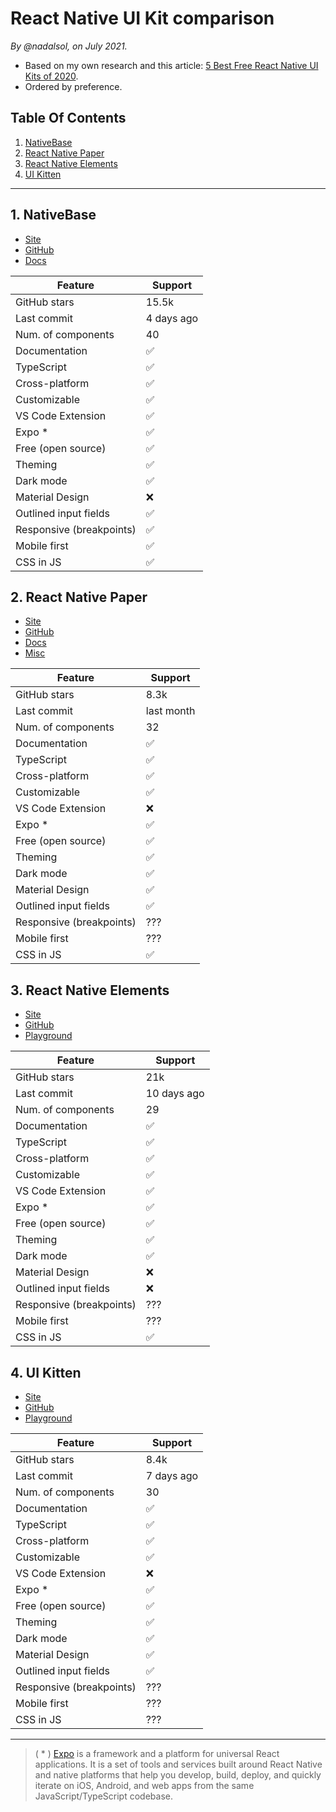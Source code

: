 # React Native UI Kit comparison

_By @nadalsol, on July 2021._

- Based on my own research and this article: [5 Best Free React Native UI Kits of 2020](https://bit.ly/3i7fK3z).
- Ordered by preference.

## Table Of Contents

1. [NativeBase](#1-native-base)
2. [React Native Paper](#2-react-native-paper)
3. [React Native Elements](#3-react-native-elements)
4. [UI Kitten](#4-ui-kitten)

---

## 1. NativeBase

- [Site](https://nativebase.io/)
- [GitHub](https://github.com/GeekyAnts/NativeBase)
- [Docs](https://docs.nativebase.io/)

| Feature                  | Support    |
| ------------------------ | ---------- |
| GitHub stars             | 15.5k      |
| Last commit              | 4 days ago |
| Num. of components       | 40         |
| Documentation            | ✅         |
| TypeScript               | ✅         |
| Cross-platform           | ✅         |
| Customizable             | ✅         |
| VS Code Extension        | ✅         |
| Expo \*                  | ✅         |
| Free (open source)       | ✅         |
| Theming                  | ✅         |
| Dark mode                | ✅         |
| Material Design          | ❌         |
| Outlined input fields    | ✅         |
| Responsive (breakpoints) | ✅         |
| Mobile first             | ✅         |
| CSS in JS                | ✅         |

## 2. React Native Paper

- [Site](https://reactnativepaper.com/)
- [GitHub](https://github.com/callstack/react-native-paper)
- [Docs](https://callstack.github.io/react-native-paper/index.html)
- [Misc](https://blog.logrocket.com/using-material-ui-in-react-native/)

| Feature                  | Support    |
| ------------------------ | ---------- |
| GitHub stars             | 8.3k       |
| Last commit              | last month |
| Num. of components       | 32         |
| Documentation            | ✅         |
| TypeScript               | ✅         |
| Cross-platform           | ✅         |
| Customizable             | ✅         |
| VS Code Extension        | ❌         |
| Expo \*                  | ✅         |
| Free (open source)       | ✅         |
| Theming                  | ✅         |
| Dark mode                | ✅         |
| Material Design          | ✅         |
| Outlined input fields    | ✅         |
| Responsive (breakpoints) | ???        |
| Mobile first             | ???        |
| CSS in JS                | ✅         |

## 3. React Native Elements

- [Site](https://reactnativeelements.com/)
- [GitHub](https://github.com/react-native-elements/react-native-elements)
- [Playground](https://react-native-elements.js.org/#/)

| Feature                  | Support     |
| ------------------------ | ----------- |
| GitHub stars             | 21k         |
| Last commit              | 10 days ago |
| Num. of components       | 29          |
| Documentation            | ✅          |
| TypeScript               | ✅          |
| Cross-platform           | ✅          |
| Customizable             | ✅          |
| VS Code Extension        | ✅          |
| Expo \*                  | ✅          |
| Free (open source)       | ✅          |
| Theming                  | ✅          |
| Dark mode                | ✅          |
| Material Design          | ❌          |
| Outlined input fields    | ❌          |
| Responsive (breakpoints) | ???         |
| Mobile first             | ???         |
| CSS in JS                | ✅          |

## 4. UI Kitten

- [Site](https://akveo.github.io/react-native-ui-kitten/)
- [GitHub](https://github.com/akveo/react-native-ui-kitten)
- [Playground](https://akveo.github.io/react-native-ui-kitten/docs/components/components-overview)

| Feature                  | Support    |
| ------------------------ | ---------- |
| GitHub stars             | 8.4k       |
| Last commit              | 7 days ago |
| Num. of components       | 30         |
| Documentation            | ✅         |
| TypeScript               | ✅         |
| Cross-platform           | ✅         |
| Customizable             | ✅         |
| VS Code Extension        | ❌         |
| Expo \*                  | ✅         |
| Free (open source)       | ✅         |
| Theming                  | ✅         |
| Dark mode                | ✅         |
| Material Design          | ✅         |
| Outlined input fields    | ✅         |
| Responsive (breakpoints) | ???        |
| Mobile first             | ???        |
| CSS in JS                | ???        |

---

> ( \* ) [Expo](https://expo.dev/) is a framework and a platform for universal React applications. It is a set of tools and services built around React Native and native platforms that help you develop, build, deploy, and quickly iterate on iOS, Android, and web apps from the same JavaScript/TypeScript codebase.
